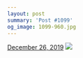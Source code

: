 ```yaml
---
layout: post
summary: 'Post #1099'
og_image: 1099-960.jpg
---
```


<p>
  <time>
    <a href="/1099">December 26, 2019</a>
  </time>
  <a href="/1099">
    <img src="{{ site.assets_url }}/1099-480.jpg" srcset="{{ site.assets_url }}/1099-240.jpg 240w, {{ site.assets_url }}/1099-480.jpg 480w, {{ site.assets_url }}/1099-720.jpg 720w, {{ site.assets_url }}/1099-960.jpg 960w" sizes="(min-width: 700px) 50vw, calc(100vw - 2rem)" />
  </a>
</p>
